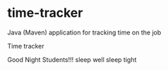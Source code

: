# time-tracker
Java (Maven) application for tracking time on the job

Time tracker

Good Night Students!!!
sleep well
sleep tight
